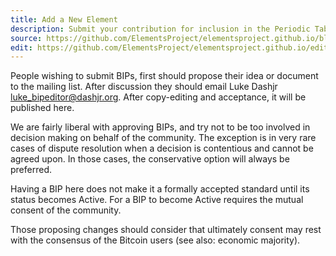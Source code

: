 ```yaml
---
title: Add a New Element
description: Submit your contribution for inclusion in the Periodic Table!
source: https://github.com/ElementsProject/elementsproject.github.io/blob/hexo/source/elements/new/index.md
edit: https://github.com/ElementsProject/elementsproject.github.io/edit/hexo/source/elements/new/index.md
---
```


People wishing to submit BIPs, first should propose their idea or document to the mailing list. After discussion they should email Luke Dashjr <luke_bipeditor@dashjr.org>. After copy-editing and acceptance, it will be published here.

We are fairly liberal with approving BIPs, and try not to be too involved in decision making on behalf of the community. The exception is in very rare cases of dispute resolution when a decision is contentious and cannot be agreed upon. In those cases, the conservative option will always be preferred.

Having a BIP here does not make it a formally accepted standard until its status becomes Active. For a BIP to become Active requires the mutual consent of the community.

Those proposing changes should consider that ultimately consent may rest with the consensus of the Bitcoin users (see also: economic majority).
